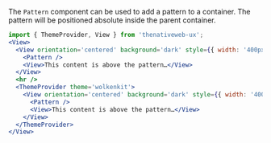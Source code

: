 The `Pattern` component can be used to add a pattern to a container. The pattern will be positioned absolute inside the parent container.

```jsx
import { ThemeProvider, View } from 'thenativeweb-ux';
<View>
  <View orientation='centered' background='dark' style={{ width: '400px', height: '200px' }}>
    <Pattern />
    <View>This content is above the pattern…</View>
  </View>
  <hr />
  <ThemeProvider theme='wolkenkit'>
    <View orientation='centered' background='dark' style={{ width: '400px', height: '200px' }}>
      <Pattern />
      <View>This content is above the pattern…</View>
    </View>
  </ThemeProvider>
</View>
```